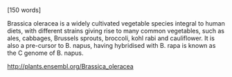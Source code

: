 
[150 words]

Brassica oleracea is a widely cultivated vegetable species integral to human diets, with different strains giving rise to many common vegetables, such as ales, cabbages, Brussels sprouts, broccoli, kohl rabi and cauliflower. It is also a pre-cursor to B. napus, having hybridised with B. rapa is known as the C genome of B. napus.

http://plants.ensembl.org/Brassica_oleracea
